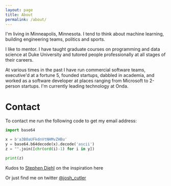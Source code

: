 ```yaml
---
layout: page
title: About
permalink: /about/
---
```

I'm living in Minneapolis, Minnesota.  I tend to think about machine learning, building engineering teams, politics and sports.

I like to mentor. I have taught graduate courses on programming and data science at Duke University and tutored people professionally at all stages of their careers.

At various times in the past I have run commercial software teams, executive'd at a fortune 5, founded startups, dabbled in academia, and worked as a software developer at places ranging from Microsoft to 2-person startups.  I'm currently leading technology at Onda.


# Contact

To contact me run the following code to get my email address:

```python
import base64

x = b'a3B0aUFkdnVtNHMvZHBu'
y = base64.b64decode(x).decode('ascii')
z = "".join([chr(ord(i)-1) for i in y])

print(z)
```
Kudos to [Stephen Diehl](https://www.stephendiehl.com/pages/hire.html) on the inspiration here

Or just find me on twitter [@josh_cutler](https://twitter.com/josh_cutler)